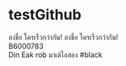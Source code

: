 ﻿# testGithub
ลงชื่อ ใครเร็วกว่ากัน!
ลงชื่อ ใครเร็วกว่ากัน!  
B6000783  
Din Eak rob
มาเด้ไอสอง #black